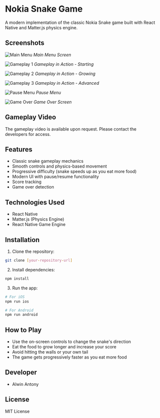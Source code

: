 # Nokia Snake Game

A modern implementation of the classic Nokia Snake game built with React Native and Matter.js physics engine.

## Screenshots

![Main Menu](screenshots/mainMenu.jpg)
*Main Menu Screen*

![Gameplay 1](screenshots/gameplay1.jpg)
*Gameplay in Action - Starting*

![Gameplay 2](screenshots/gameplay2.jpg)
*Gameplay in Action - Growing*

![Gameplay 3](screenshots/gameplay3.jpg)
*Gameplay in Action - Advanced*

![Pause Menu](screenshots/PauseMenu.jpg)
*Pause Menu*

![Game Over](screenshots/gameOver.jpg)
*Game Over Screen*

## Gameplay Video

The gameplay video is available upon request. Please contact the developers for access.

## Features

- Classic snake gameplay mechanics
- Smooth controls and physics-based movement
- Progressive difficulty (snake speeds up as you eat more food)
- Modern UI with pause/resume functionality
- Score tracking
- Game over detection

## Technologies Used

- React Native
- Matter.js (Physics Engine)
- React Native Game Engine

## Installation

1. Clone the repository:
```bash
git clone [your-repository-url]
```

2. Install dependencies:
```bash
npm install
```

3. Run the app:
```bash
# For iOS
npm run ios

# For Android
npm run android
```

## How to Play

- Use the on-screen controls to change the snake's direction
- Eat the food to grow longer and increase your score
- Avoid hitting the walls or your own tail
- The game gets progressively faster as you eat more food

## Developer

- Alwin Antony

## License

MIT License 
